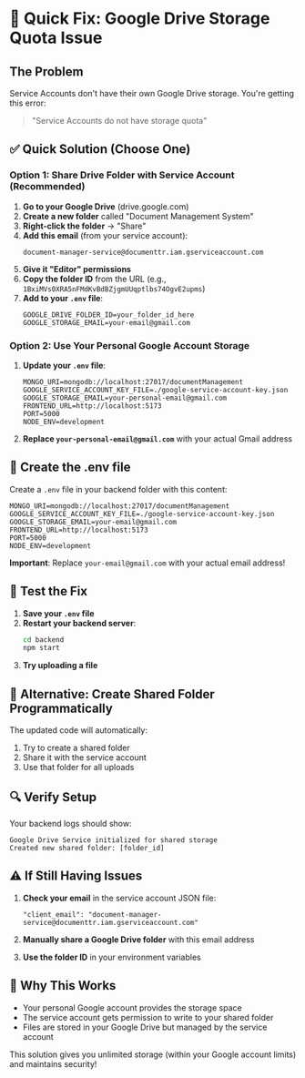 # 🚨 Quick Fix: Google Drive Storage Quota Issue

## The Problem
Service Accounts don't have their own Google Drive storage. You're getting this error:
> "Service Accounts do not have storage quota"

## ✅ Quick Solution (Choose One)

### Option 1: Share Drive Folder with Service Account (Recommended)

1. **Go to your Google Drive** (drive.google.com)
2. **Create a new folder** called "Document Management System"
3. **Right-click the folder** → "Share"
4. **Add this email** (from your service account): 
   ```
   document-manager-service@documenttr.iam.gserviceaccount.com
   ```
5. **Give it "Editor" permissions**
6. **Copy the folder ID** from the URL (e.g., `1BxiMVs0XRA5nFMdKvBdBZjgmUUqptlbs74OgvE2upms`)
7. **Add to your `.env` file**:
   ```env
   GOOGLE_DRIVE_FOLDER_ID=your_folder_id_here
   GOOGLE_STORAGE_EMAIL=your-email@gmail.com
   ```

### Option 2: Use Your Personal Google Account Storage

1. **Update your `.env` file**:
   ```env
   MONGO_URI=mongodb://localhost:27017/documentManagement
   GOOGLE_SERVICE_ACCOUNT_KEY_FILE=./google-service-account-key.json
   GOOGLE_STORAGE_EMAIL=your-personal-email@gmail.com
   FRONTEND_URL=http://localhost:5173
   PORT=5000
   NODE_ENV=development
   ```

2. **Replace `your-personal-email@gmail.com`** with your actual Gmail address

## 🔧 Create the .env file

Create a `.env` file in your backend folder with this content:

```env
MONGO_URI=mongodb://localhost:27017/documentManagement
GOOGLE_SERVICE_ACCOUNT_KEY_FILE=./google-service-account-key.json
GOOGLE_STORAGE_EMAIL=your-email@gmail.com
FRONTEND_URL=http://localhost:5173
PORT=5000
NODE_ENV=development
```

**Important**: Replace `your-email@gmail.com` with your actual email address!

## 🚀 Test the Fix

1. **Save your `.env` file**
2. **Restart your backend server**:
   ```bash
   cd backend
   npm start
   ```
3. **Try uploading a file**

## 📁 Alternative: Create Shared Folder Programmatically

The updated code will automatically:
1. Try to create a shared folder
2. Share it with the service account
3. Use that folder for all uploads

## 🔍 Verify Setup

Your backend logs should show:
```
Google Drive Service initialized for shared storage
Created new shared folder: [folder_id]
```

## ⚠️ If Still Having Issues

1. **Check your email** in the service account JSON file:
   ```
   "client_email": "document-manager-service@documenttr.iam.gserviceaccount.com"
   ```

2. **Manually share a Google Drive folder** with this email address

3. **Use the folder ID** in your environment variables

## 🎯 Why This Works

- Your personal Google account provides the storage space
- The service account gets permission to write to your shared folder
- Files are stored in your Google Drive but managed by the service account

This solution gives you unlimited storage (within your Google account limits) and maintains security!
